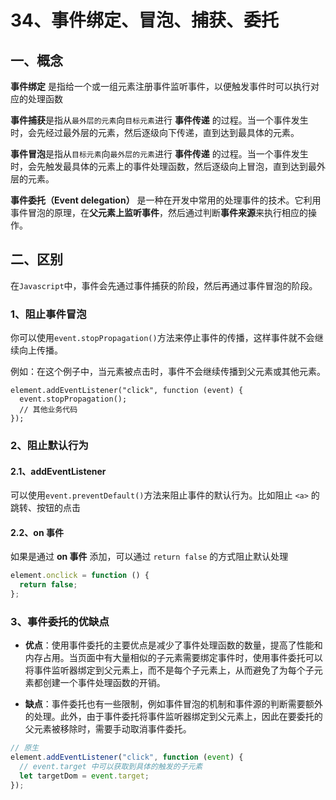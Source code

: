# 34、事件绑定、冒泡、捕获、委托

## 一、概念

**事件绑定** 是指给一个或一组元素注册事件监听事件，以便触发事件时可以执行对应的处理函数

**事件捕获**是指从`最外层的元素`向`目标元素`进行 **事件传递** 的过程。当一个事件发生时，会先经过最外层的元素，然后逐级向下传递，直到达到最具体的元素。

**事件冒泡**是指从`目标元素`向`最外层的元素`进行 **事件传递** 的过程。当一个事件发生时，会先触发最具体的元素上的事件处理函数，然后逐级向上冒泡，直到达到最外层的元素。

**事件委托（Event delegation）** 是一种在开发中常用的处理事件的技术。它利用事件冒泡的原理，在**父元素上监听事件**，然后通过判断**事件来源**来执行相应的操作。

## 二、区别

在`Javascript`中，事件会先通过事件捕获的阶段，然后再通过事件冒泡的阶段。

### 1、阻止事件冒泡

你可以使用`event.stopPropagation()`方法来停止事件的传播，这样事件就不会继续向上传播。

例如：在这个例子中，当元素被点击时，事件不会继续传播到父元素或其他元素。

```
element.addEventListener("click", function (event) {
  event.stopPropagation();
  // 其他业务代码
});
```

### 2、阻止默认行为

#### 2.1、addEventListener

可以使用`event.preventDefault()`方法来阻止事件的默认行为。比如阻止 `<a>` 的跳转、按钮的点击

#### 2.2、on 事件

如果是通过 **on 事件** 添加，可以通过 `return false` 的方式阻止默认处理

```javascript
element.onclick = function () {
  return false;
};
```

### 3、事件委托的优缺点

- **优点**：使用事件委托的主要优点是减少了事件处理函数的数量，提高了性能和内存占用。当页面中有大量相似的子元素需要绑定事件时，使用事件委托可以将事件监听器绑定到父元素上，而不是每个子元素上，从而避免了为每个子元素都创建一个事件处理函数的开销。

- **缺点**：事件委托也有一些限制，例如事件冒泡的机制和事件源的判断需要额外的处理。此外，由于事件委托将事件监听器绑定到父元素上，因此在要委托的父元素被移除时，需要手动取消事件委托。

```js
// 原生
element.addEventListener("click", function (event) {
  // event.target 中可以获取到具体的触发的子元素
  let targetDom = event.target;
});
```
